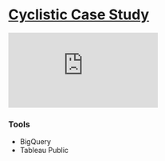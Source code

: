 # [Cyclistic Case Study](https://public.tableau.com/views/CyclisticData_16579597835940/Dashboard1?:language=en-US&:display_count=n&:origin=viz_share_link)

![Cyclistic-preview-1.pdf](https://github.com/ryyanpark/My-Data-Visualizations/files/9357061/Cyclistic-preview-1.pdf)

### Tools
* BigQuery
* Tableau Public
